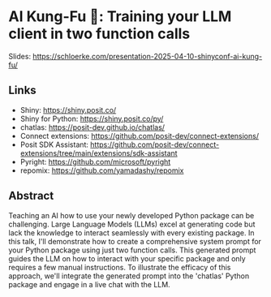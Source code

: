 # AI Kung-Fu 🥋: Training your LLM client in two function calls

Slides: https://schloerke.com/presentation-2025-04-10-shinyconf-ai-kung-fu/

## Links

* Shiny: https://shiny.posit.co/
* Shiny for Python: https://shiny.posit.co/py/
* chatlas: https://posit-dev.github.io/chatlas/
* Connect extensions: https://github.com/posit-dev/connect-extensions/
* Posit SDK Assistant: https://github.com/posit-dev/connect-extensions/tree/main/extensions/sdk-assistant
* Pyright: https://github.com/microsoft/pyright
* repomix: https://github.com/yamadashy/repomix

## Abstract

Teaching an AI how to use your newly developed Python package can be challenging. Large Language Models (LLMs) excel at generating code but lack the knowledge to interact seamlessly with every existing package. In this talk, I'll demonstrate how to create a comprehensive system prompt for your Python package using just two function calls. This generated prompt guides the LLM on how to interact with your specific package and only requires a few manual instructions. To illustrate the efficacy of this approach, we'll integrate the generated prompt into the 'chatlas' Python package and engage in a live chat with the LLM.
